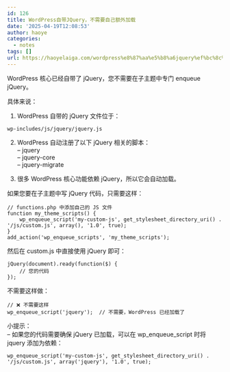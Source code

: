 ```yaml
---
id: 126
title: WordPress自带JQuery，不需要自己额外加载
date: '2025-04-19T12:08:53'
author: haoye
categories:
  - notes
tags: []
url: https://haoyelaiga.com/wordpress%e8%87%aa%e5%b8%a6jquery%ef%bc%8c%e4%b8%8d%e9%9c%80%e8%a6%81%e8%87%aa%e5%b7%b1%e9%a2%9d%e5%a4%96%e5%8a%a0%e8%bd%bd/
---
```


WordPress 核心已经自带了 jQuery，您不需要在子主题中专门 enqueue jQuery。

具体来说：

1. WordPress 自带的 jQuery 文件位于：

```
wp-includes/js/jquery/jquery.js
```

2. WordPress 自动注册了以下 jQuery 相关的脚本：\
   – jquery\
   – jquery-core\
   – jquery-migrate

3. 很多 WordPress 核心功能依赖 jQuery，所以它会自动加载。

如果您要在子主题中写 jQuery 代码，只需要这样：

```
// functions.php 中添加自己的 JS 文件
function my_theme_scripts() {
    wp_enqueue_script('my-custom-js', get_stylesheet_directory_uri() . '/js/custom.js', array(), '1.0', true);
}
add_action('wp_enqueue_scripts', 'my_theme_scripts');
```

然后在 custom.js 中直接使用 jQuery 即可：

```
jQuery(document).ready(function($) {
    // 您的代码
});
```

不需要这样做：

```
// ❌ 不需要这样
wp_enqueue_script('jquery');  // 不需要，WordPress 已经加载了
```

小提示：\
– 如果您的代码需要确保 jQuery 已加载，可以在 wp\_enqueue\_script 时将 jquery 添加为依赖：

```
wp_enqueue_script('my-custom-js', get_stylesheet_directory_uri() . '/js/custom.js', array('jquery'), '1.0', true);
```

